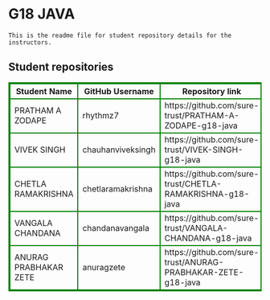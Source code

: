 # G18 JAVA
    This is the readme file for student repository details for the instructors.
## Student repositories 
<table style="border : 2px solid green; width:100%;">
<tr >
<th style="border : 2px solid green;">Student Name</th>
<th style="border : 2px solid green;">GitHub Username</th>
<th style="border : 2px solid green;">Repository link</th>
</tr>
<tr style="border : 2px solid green;">
<td style="border : 2px solid green;">PRATHAM A ZODAPE</td> 

<td style="border : 2px solid green;">rhythmz7</td> 

<td style="border : 2px solid green;">https://github.com/sure-trust/PRATHAM-A-ZODAPE-g18-java</td> 
</tr>

<tr style="border : 2px solid green;">
<td style="border : 2px solid green;">VIVEK SINGH</td> 

<td style="border : 2px solid green;">chauhanviveksingh</td> 

<td style="border : 2px solid green;">https://github.com/sure-trust/VIVEK-SINGH-g18-java</td> 
</tr>

<tr style="border : 2px solid green;">
<td style="border : 2px solid green;">CHETLA RAMAKRISHNA</td> 

<td style="border : 2px solid green;">chetlaramakrishna</td> 

<td style="border : 2px solid green;">https://github.com/sure-trust/CHETLA-RAMAKRISHNA-g18-java</td> 
</tr>

<tr style="border : 2px solid green;">
<td style="border : 2px solid green;">VANGALA CHANDANA</td> 

<td style="border : 2px solid green;">chandanavangala</td> 

<td style="border : 2px solid green;">https://github.com/sure-trust/VANGALA-CHANDANA-g18-java</td> 
</tr>

<tr style="border : 2px solid green;">
<td style="border : 2px solid green;">ANURAG PRABHAKAR ZETE</td> 

<td style="border : 2px solid green;">anuragzete</td> 

<td style="border : 2px solid green;">https://github.com/sure-trust/ANURAG-PRABHAKAR-ZETE-g18-java</td> 
</tr>
